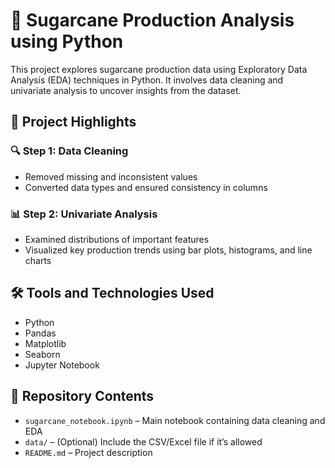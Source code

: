 # 🌾 Sugarcane Production Analysis using Python

This project explores sugarcane production data using Exploratory Data Analysis (EDA) techniques in Python. It involves data cleaning and univariate analysis to uncover insights from the dataset.

## 📌 Project Highlights

### 🔍 Step 1: Data Cleaning
- Removed missing and inconsistent values
- Converted data types and ensured consistency in columns

### 📊 Step 2: Univariate Analysis
- Examined distributions of important features
- Visualized key production trends using bar plots, histograms, and line charts

## 🛠️ Tools and Technologies Used
- Python
- Pandas
- Matplotlib
- Seaborn
- Jupyter Notebook

## 📁 Repository Contents
- `sugarcane_notebook.ipynb` – Main notebook containing data cleaning and EDA
- `data/` – (Optional) Include the CSV/Excel file if it’s allowed
- `README.md` – Project description
